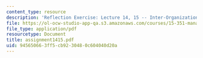 ```yaml
---
content_type: resource
description: 'Reflection Exercise: Lecture 14, 15 -- Inter-Organizational Networks'
file: https://ol-ocw-studio-app-qa.s3.amazonaws.com/courses/15-351-managing-the-innovation-process-fall-2002/945650663ff5cb9230480c604040d20a_assignment1415.pdf
file_type: application/pdf
resourcetype: Document
title: assignment1415.pdf
uid: 94565066-3ff5-cb92-3048-0c604040d20a
---
```

